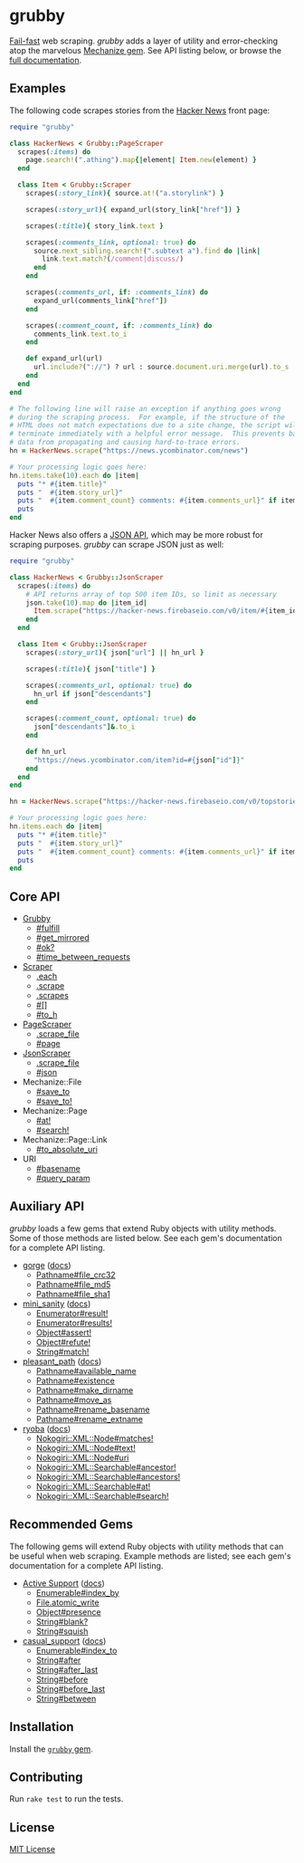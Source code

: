 # grubby

[Fail-fast] web scraping.  *grubby* adds a layer of utility and
error-checking atop the marvelous [Mechanize gem].  See API listing
below, or browse the [full documentation].

[Fail-fast]: https://en.wikipedia.org/wiki/Fail-fast
[Mechanize gem]: https://rubygems.org/gems/mechanize
[full documentation]: https://www.rubydoc.info/gems/grubby/


## Examples

The following code scrapes stories from the [Hacker News](
https://news.ycombinator.com/news) front page:

```ruby
require "grubby"

class HackerNews < Grubby::PageScraper
  scrapes(:items) do
    page.search!(".athing").map{|element| Item.new(element) }
  end

  class Item < Grubby::Scraper
    scrapes(:story_link){ source.at!("a.storylink") }

    scrapes(:story_url){ expand_url(story_link["href"]) }

    scrapes(:title){ story_link.text }

    scrapes(:comments_link, optional: true) do
      source.next_sibling.search!(".subtext a").find do |link|
        link.text.match?(/comment|discuss/)
      end
    end

    scrapes(:comments_url, if: :comments_link) do
      expand_url(comments_link["href"])
    end

    scrapes(:comment_count, if: :comments_link) do
      comments_link.text.to_i
    end

    def expand_url(url)
      url.include?("://") ? url : source.document.uri.merge(url).to_s
    end
  end
end

# The following line will raise an exception if anything goes wrong
# during the scraping process.  For example, if the structure of the
# HTML does not match expectations due to a site change, the script will
# terminate immediately with a helpful error message.  This prevents bad
# data from propagating and causing hard-to-trace errors.
hn = HackerNews.scrape("https://news.ycombinator.com/news")

# Your processing logic goes here:
hn.items.take(10).each do |item|
  puts "* #{item.title}"
  puts "  #{item.story_url}"
  puts "  #{item.comment_count} comments: #{item.comments_url}" if item.comments_url
  puts
end
```

Hacker News also offers a [JSON API](https://github.com/HackerNews/API),
which may be more robust for scraping purposes.  *grubby* can scrape
JSON just as well:

```ruby
require "grubby"

class HackerNews < Grubby::JsonScraper
  scrapes(:items) do
    # API returns array of top 500 item IDs, so limit as necessary
    json.take(10).map do |item_id|
      Item.scrape("https://hacker-news.firebaseio.com/v0/item/#{item_id}.json")
    end
  end

  class Item < Grubby::JsonScraper
    scrapes(:story_url){ json["url"] || hn_url }

    scrapes(:title){ json["title"] }

    scrapes(:comments_url, optional: true) do
      hn_url if json["descendants"]
    end

    scrapes(:comment_count, optional: true) do
      json["descendants"]&.to_i
    end

    def hn_url
      "https://news.ycombinator.com/item?id=#{json["id"]}"
    end
  end
end

hn = HackerNews.scrape("https://hacker-news.firebaseio.com/v0/topstories.json")

# Your processing logic goes here:
hn.items.each do |item|
  puts "* #{item.title}"
  puts "  #{item.story_url}"
  puts "  #{item.comment_count} comments: #{item.comments_url}" if item.comments_url
  puts
end
```


## Core API

- [Grubby](https://www.rubydoc.info/gems/grubby/Grubby)
  - [#fulfill](https://www.rubydoc.info/gems/grubby/Grubby:fulfill)
  - [#get_mirrored](https://www.rubydoc.info/gems/grubby/Grubby:get_mirrored)
  - [#ok?](https://www.rubydoc.info/gems/grubby/Grubby:ok%3F)
  - [#time_between_requests](https://www.rubydoc.info/gems/grubby/Grubby:time_between_requests)
- [Scraper](https://www.rubydoc.info/gems/grubby/Grubby/Scraper)
  - [.each](https://www.rubydoc.info/gems/grubby/Grubby/Scraper.each)
  - [.scrape](https://www.rubydoc.info/gems/grubby/Grubby/Scraper.scrape)
  - [.scrapes](https://www.rubydoc.info/gems/grubby/Grubby/Scraper.scrapes)
  - [#[]](https://www.rubydoc.info/gems/grubby/Grubby/Scraper:[])
  - [#to_h](https://www.rubydoc.info/gems/grubby/Grubby/Scraper:to_h)
- [PageScraper](https://www.rubydoc.info/gems/grubby/Grubby/PageScraper)
  - [.scrape_file](https://www.rubydoc.info/gems/grubby/Grubby/PageScraper.scrape_file)
  - [#page](https://www.rubydoc.info/gems/grubby/Grubby/PageScraper:page)
- [JsonScraper](https://www.rubydoc.info/gems/grubby/Grubby/JsonScraper)
  - [.scrape_file](https://www.rubydoc.info/gems/grubby/Grubby/JsonScraper.scrape_file)
  - [#json](https://www.rubydoc.info/gems/grubby/Grubby/JsonScraper:json)
- Mechanize::File
  - [#save_to](https://www.rubydoc.info/gems/grubby/Mechanize/Parser:save_to)
  - [#save_to!](https://www.rubydoc.info/gems/grubby/Mechanize/Parser:save_to%21)
- Mechanize::Page
  - [#at!](https://www.rubydoc.info/gems/grubby/Mechanize/Page:at%21)
  - [#search!](https://www.rubydoc.info/gems/grubby/Mechanize/Page:search%21)
- Mechanize::Page::Link
  - [#to_absolute_uri](https://www.rubydoc.info/gems/grubby/Mechanize/Page/Link#to_absolute_uri)
- URI
  - [#basename](https://www.rubydoc.info/gems/grubby/URI:basename)
  - [#query_param](https://www.rubydoc.info/gems/grubby/URI:query_param)


## Auxiliary API

*grubby* loads a few gems that extend Ruby objects with utility methods.
Some of those methods are listed below.  See each gem's documentation
for a complete API listing.

- [gorge](https://rubygems.org/gems/gorge)
  ([docs](https://www.rubydoc.info/gems/gorge/))
  - [Pathname#file_crc32](https://www.rubydoc.info/gems/gorge/Pathname:file_crc32)
  - [Pathname#file_md5](https://www.rubydoc.info/gems/gorge/Pathname:file_md5)
  - [Pathname#file_sha1](https://www.rubydoc.info/gems/gorge/Pathname:file_sha1)
- [mini_sanity](https://rubygems.org/gems/mini_sanity)
  ([docs](https://www.rubydoc.info/gems/mini_sanity/))
  - [Enumerator#result!](https://www.rubydoc.info/gems/mini_sanity/Enumerator:result%21)
  - [Enumerator#results!](https://www.rubydoc.info/gems/mini_sanity/Enumerator:results%21)
  - [Object#assert!](https://www.rubydoc.info/gems/mini_sanity/Object:assert%21)
  - [Object#refute!](https://www.rubydoc.info/gems/mini_sanity/Object:refute%21)
  - [String#match!](https://www.rubydoc.info/gems/mini_sanity/String:match%21)
- [pleasant_path](https://rubygems.org/gems/pleasant_path)
  ([docs](https://www.rubydoc.info/gems/pleasant_path/))
  - [Pathname#available_name](https://www.rubydoc.info/gems/pleasant_path/Pathname:available_name)
  - [Pathname#existence](https://www.rubydoc.info/gems/pleasant_path/Pathname:existence)
  - [Pathname#make_dirname](https://www.rubydoc.info/gems/pleasant_path/Pathname:make_dirname)
  - [Pathname#move_as](https://www.rubydoc.info/gems/pleasant_path/Pathname:move_as)
  - [Pathname#rename_basename](https://www.rubydoc.info/gems/pleasant_path/Pathname:rename_basename)
  - [Pathname#rename_extname](https://www.rubydoc.info/gems/pleasant_path/Pathname:rename_extname)
- [ryoba](https://rubygems.org/gems/ryoba)
  ([docs](https://www.rubydoc.info/gems/ryoba/))
  - [Nokogiri::XML::Node#matches!](https://www.rubydoc.info/gems/ryoba/Nokogiri/XML/Node:matches%21)
  - [Nokogiri::XML::Node#text!](https://www.rubydoc.info/gems/ryoba/Nokogiri/XML/Node:text%21)
  - [Nokogiri::XML::Node#uri](https://www.rubydoc.info/gems/ryoba/Nokogiri/XML/Node:uri)
  - [Nokogiri::XML::Searchable#ancestor!](https://www.rubydoc.info/gems/ryoba/Nokogiri/XML/Searchable:ancestor%21)
  - [Nokogiri::XML::Searchable#ancestors!](https://www.rubydoc.info/gems/ryoba/Nokogiri/XML/Searchable:ancestors%21)
  - [Nokogiri::XML::Searchable#at!](https://www.rubydoc.info/gems/ryoba/Nokogiri/XML/Searchable:at%21)
  - [Nokogiri::XML::Searchable#search!](https://www.rubydoc.info/gems/ryoba/Nokogiri/XML/Searchable:search%21)


## Recommended Gems

The following gems will extend Ruby objects with utility methods that
can be useful when web scraping.  Example methods are listed; see each
gem's documentation for a complete API listing.

- [Active Support](https://rubygems.org/gems/activesupport)
  ([docs](https://www.rubydoc.info/gems/activesupport/))
  - [Enumerable#index_by](https://www.rubydoc.info/gems/activesupport/Enumerable:index_by)
  - [File.atomic_write](https://www.rubydoc.info/gems/activesupport/File:atomic_write)
  - [Object#presence](https://www.rubydoc.info/gems/activesupport/Object:presence)
  - [String#blank?](https://www.rubydoc.info/gems/activesupport/String:blank%3F)
  - [String#squish](https://www.rubydoc.info/gems/activesupport/String:squish)
- [casual_support](https://rubygems.org/gems/casual_support)
  ([docs](https://www.rubydoc.info/gems/casual_support/))
  - [Enumerable#index_to](https://www.rubydoc.info/gems/casual_support/Enumerable:index_to)
  - [String#after](https://www.rubydoc.info/gems/casual_support/String:after)
  - [String#after_last](https://www.rubydoc.info/gems/casual_support/String:after_last)
  - [String#before](https://www.rubydoc.info/gems/casual_support/String:before)
  - [String#before_last](https://www.rubydoc.info/gems/casual_support/String:before_last)
  - [String#between](https://www.rubydoc.info/gems/casual_support/String:between)


## Installation

Install the [`grubby` gem](https://rubygems.org/gems/grubby).


## Contributing

Run `rake test` to run the tests.


## License

[MIT License](LICENSE.txt)
